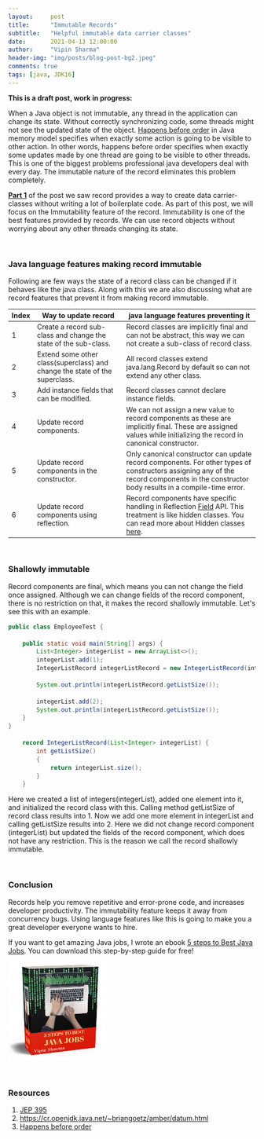 ```yaml
---
layout:     post
title:      "Immutable Records"
subtitle:   "Helpful immutable data carrier classes"
date:       2021-04-13 12:00:00
author:     "Vipin Sharma"
header-img: "img/posts/blog-post-bg2.jpeg"
comments: true
tags: [java, JDK16]
---
```


**This is a draft post, work in progress:**

When a Java object is not immutable, any thread in the application can change its state. Without correctly synchronizing code, some threads might not see the updated state of the object. [Happens before order](https://docs.oracle.com/javase/specs/jls/se16/html/jls-17.html#jls-17.4.5) in Java memory model specifies when exactly some action is going to be visible to other action. In other words, happens before order specifies when exactly some updates made by one thread are going to be visible to other threads. This is one of the biggest problems professional java developers deal with every day. The immutable nature of the record eliminates this problem completely.

**[Part 1](https://jfeatures.com/blog/records)** of the post we saw record provides a way to create data carrier-classes without writing a lot of boilerplate code. As part of this post, we will focus on the Immutability feature of the record. Immutability is one of the best features provided by records. We can use record objects without worrying about any other threads changing its state.

<br>

### Java language features making record immutable

Following are few ways the state of a record class can be changed if it behaves like the java class. Along with this we are also discussing what are record features that prevent it from making record immutable.

| Index   | Way to update record | java language features preventing it |
|---------|------------|------------|
|    1    | Create a record sub-class and change the state of the sub-class. | Record classes are implicitly final and can not be abstract, this way we can not create a sub-class of record class. |
|    2    | Extend some other class(superclass) and change the state of the superclass.  | All record classes extend java.lang.Record by default so can not extend any other class. |
|    3    | Add instance fields that can be modified. | Record classes cannot declare instance fields. |
|    4    | Update record components. | We can not assign a new value to record components as these are implicitly final. These are assigned values while initializing the record in canonical constructor. |
|    5    | Update record components in the constructor. |  Only canonical constructor can update record components. For other types of constructors assigning any of the record components in the constructor body results in a compile-time error. |
|    6    | Update record components using reflection. | Record components have specific handling in Reflection [Field](https://docs.oracle.com/en/java/javase/16/docs/api/java.base/java/lang/reflect/Field.html#set(java.lang.Object,java.lang.Object)) API. This treatment is like hidden classes. You can read more about Hidden classes [here](https://jfeatures.com/blog/HiddenClass). |

<br>

### Shallowly immutable

Record components are final, which means you can not change the field once assigned. Although we can change fields of the record component, there is no restriction on that, it makes the record shallowly immutable. Let's see this with an example.

```java
public class EmployeeTest {

    public static void main(String[] args) {
        List<Integer> integerList = new ArrayList<>();
        integerList.add(1);
        IntegerListRecord integerListRecord = new IntegerListRecord(integerList);

        System.out.println(integerListRecord.getListSize());

        integerList.add(2);
        System.out.println(integerListRecord.getListSize());
    }
}

    record IntegerListRecord(List<Integer> integerList) {
        int getListSize()
        {
            return integerList.size();
        }
    }
```

Here we created a list of integers(integerList), added one element into it, and initialized the record class with this. Calling method getListSize of record class results into 1. Now we add one more element in integerList and calling getListSize results into 2. Here we did not change record component (integerList) but updated the fields of the record component, which does not have any restriction. This is the reason we call the record shallowly immutable.

<br>

### Conclusion

Records help you remove repetitive and error-prone code, and increases developer productivity. The immutability feature keeps it away from concurrency bugs. Using language features like this is going to make you a great developer everyone wants to hire.

If you want to get amazing Java jobs, I wrote an ebook [5 steps to Best Java Jobs](https://jfeatures.com/). You can download this step-by-step guide for free!

[<img src="../img/ebook_upd.png" width="200" height="200">](https://jfeatures.com/)

<br>

### Resources

1. [JEP 395](https://openjdk.java.net/jeps/395)
2. https://cr.openjdk.java.net/~briangoetz/amber/datum.html
3. [Happens before order](https://docs.oracle.com/javase/specs/jls/se16/html/jls-17.html#jls-17.4.5)